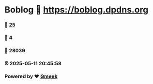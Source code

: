 # Boblog :link: https://boblog.dpdns.org 
### :page_facing_up: [25](https://boblog.dpdns.org/tag.html) 
### :speech_balloon: 4 
### :hibiscus: 28039 
### :alarm_clock: 2025-05-11 20:45:58 
### Powered by :heart: [Gmeek](https://github.com/Meekdai/Gmeek)
